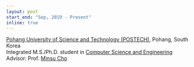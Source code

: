 ```yaml
---
layout: post
start_end: "Sep, 2019 - Present"
inline: true
---
```


[Pohang University of Science and Technology (POSTECH)](https://postech.ac.kr/eng/), Pohang, South Korea \
Integrated M.S./Ph.D. student in [Computer Science and Engineering](https://cse.postech.ac.kr/)  \
Advisor: Prof. [Minsu Cho](https://cvlab.postech.ac.kr/~mcho)

